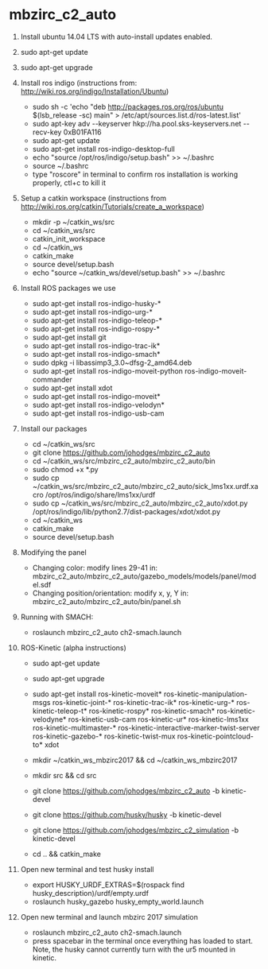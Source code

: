 # mbzirc_c2_auto

1. Install ubuntu 14.04 LTS with auto-install updates enabled.
2. sudo apt-get update
3. sudo apt-get upgrade
4. Install ros indigo (instructions from: http://wiki.ros.org/indigo/Installation/Ubuntu)
    * sudo sh -c 'echo "deb http://packages.ros.org/ros/ubuntu $(lsb_release -sc) main" > /etc/apt/sources.list.d/ros-latest.list'
    * sudo apt-key adv --keyserver hkp://ha.pool.sks-keyservers.net --recv-key 0xB01FA116
    * sudo apt-get update
    * sudo apt-get install ros-indigo-desktop-full
    * echo "source /opt/ros/indigo/setup.bash" >> ~/.bashrc
    * source ~/.bashrc
    * type "roscore" in terminal to confirm ros installation is working properly, ctl+c to kill it
5. Setup a catkin workspace (instructions from http://wiki.ros.org/catkin/Tutorials/create_a_workspace)
    * mkdir -p ~/catkin_ws/src
    * cd ~/catkin_ws/src
    * catkin_init_workspace
    * cd ~/catkin_ws
    * catkin_make
    * source devel/setup.bash
    * echo "source ~/catkin_ws/devel/setup.bash" >> ~/.bashrc
6. Install ROS packages we use
    * sudo apt-get install ros-indigo-husky-*
    * sudo apt-get install ros-indigo-urg-*
    * sudo apt-get install ros-indigo-teleop-*
    * sudo apt-get install ros-indigo-rospy-*
    * sudo apt-get install git
    * sudo apt-get install ros-indigo-trac-ik*
    * sudo apt-get install ros-indigo-smach*
    * sudo dpkg -i libassimp3_3.0~dfsg-2_amd64.deb
    * sudo apt-get install ros-indigo-moveit-python ros-indigo-moveit-commander 
    * sudo apt-get install xdot
    * sudo apt-get install ros-indigo-moveit*
    * sudo apt-get install ros-indigo-velodyn*
    * sudo apt-get install ros-indigo-usb-cam

7. Install our packages
    * cd ~/catkin_ws/src
    * git clone https://github.com/johodges/mbzirc_c2_auto
    * cd ~/catkin_ws/src/mbzirc_c2_auto/mbzirc_c2_auto/bin
    * sudo chmod +x *.py
    * sudo cp ~/catkin_ws/src/mbzirc_c2_auto/mbzirc_c2_auto/sick_lms1xx.urdf.xacro /opt/ros/indigo/share/lms1xx/urdf
    * sudo cp ~/catkin_ws/src/mbzirc_c2_auto/mbzirc_c2_auto/xdot.py /opt/ros/indigo/lib/python2.7/dist-packages/xdot/xdot.py
    * cd ~/catkin_ws
    * catkin_make
    * source devel/setup.bash

8. Modifying the panel
    * Changing color: modify lines 29-41 in: mbzirc_c2_auto/mbzirc_c2_auto/gazebo_models/models/panel/model.sdf
    * Changing position/orientation: modify x, y, Y in: mbzirc_c2_auto/mbzirc_c2_auto/bin/panel.sh

9. Running with SMACH:
    * roslaunch mbzirc_c2_auto ch2-smach.launch

10. ROS-Kinetic (alpha instructions)
    * sudo apt-get update
    * sudo apt-get upgrade
    * sudo apt-get install ros-kinetic-moveit* ros-kinetic-manipulation-msgs ros-kinetic-joint-* ros-kinetic-trac-ik* ros-kinetic-urg-* ros-kinetic-teleop-t* ros-kinetic-rospy* ros-kinetic-smach* ros-kinetic-velodyne* ros-kinetic-usb-cam ros-kinetic-ur* ros-kinetic-lms1xx ros-kinetic-multimaster-*  ros-kinetic-interactive-marker-twist-server ros-kinetic-gazebo-* ros-kinetic-twist-mux ros-kinetic-pointcloud-to* xdot

    * mkdir ~/catkin_ws_mbzirc2017 && cd ~/catkin_ws_mbzirc2017
    * mkdir src && cd src
    * git clone https://github.com/johodges/mbzirc_c2_auto -b kinetic-devel
    * git clone https://github.com/husky/husky -b kinetic-devel
    * git clone https://github.com/johodges/mbzirc_c2_simulation -b kinetic-devel
    * cd .. && catkin_make

11. Open new terminal and test husky install
    * export HUSKY_URDF_EXTRAS=$(rospack find husky_description)/urdf/empty.urdf
    * roslaunch husky_gazebo husky_empty_world.launch

12. Open new terminal and launch mbzirc 2017 simulation
    * roslaunch mbzirc_c2_auto ch2-smach.launch
    * press spacebar in the terminal once everything has loaded to start. Note, the husky cannot currently turn with the ur5 mounted in kinetic.


